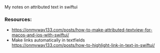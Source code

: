 My notes on attributed text in swiftui<!--more-->


### Resources:
- https://onmyway133.com/posts/how-to-make-attributed-textview-for-macos-and-ios-with-swiftui/
- Make links automatically in textfields https://onmyway133.com/posts/how-to-highlight-link-in-text-in-swiftui/